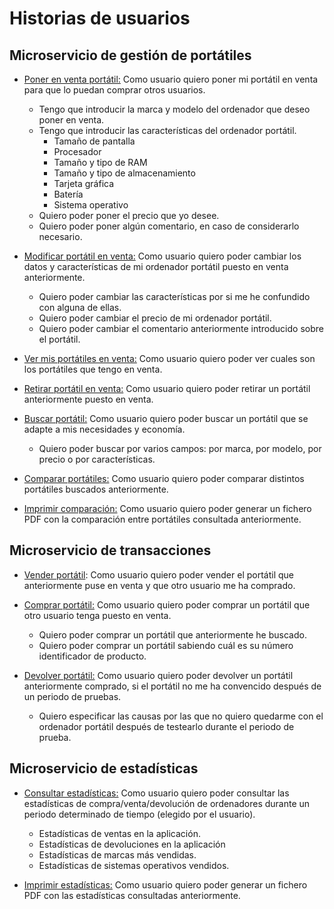 # Historias de usuarios

## Microservicio de gestión de portátiles

* [Poner en venta portátil:](https://github.com/NSInductus/CC_Proyecto/issues/9) Como usuario quiero poner mi portátil en venta para que lo puedan comprar otros usuarios.

  * Tengo que introducir la marca y modelo del ordenador que deseo poner en venta.
  * Tengo que introducir las características del ordenador portátil.
    * Tamaño de pantalla
    * Procesador
    * Tamaño y tipo de RAM
    * Tamaño y tipo de almacenamiento
    * Tarjeta gráfica
    * Batería
    * Sistema operativo
  * Quiero poder poner el precio que yo desee.
  * Quiero poder poner algún comentario, en caso de considerarlo necesario.


* [Modificar portátil en venta:](https://github.com/NSInductus/CC_Proyecto/issues/10) Como usuario quiero poder cambiar los datos y características de mi ordenador portátil puesto en venta anteriormente.

  * Quiero poder cambiar las características por si me he confundido con alguna de ellas.
  * Quiero poder cambiar el precio de mi ordenador portátil.
  * Quiero poder cambiar el comentario anteriormente introducido sobre el portátil.


* [Ver mis portátiles en venta:](https://github.com/NSInductus/CC_Proyecto/issues/11) Como usuario quiero poder ver cuales son los portátiles que tengo en venta.

* [Retirar portátil en venta:](https://github.com/NSInductus/CC_Proyecto/issues/12) Como usuario quiero poder retirar un portátil anteriormente puesto en venta.

* [Buscar portátil:](https://github.com/NSInductus/CC_Proyecto/issues/13) Como usuario quiero poder buscar un portátil que se adapte a mis necesidades y economía.

  * Quiero poder buscar por varios campos: por marca, por modelo, por precio o por características.


* [Comparar portátiles:](https://github.com/NSInductus/CC_Proyecto/issues/14) Como usuario quiero poder comparar distintos portátiles buscados anteriormente.

* [Imprimir comparación:](https://github.com/NSInductus/CC_Proyecto/issues/15) Como usuario quiero poder generar un fichero PDF con la comparación entre portátiles consultada anteriormente.

## Microservicio de transacciones

* [Vender portátil](https://github.com/NSInductus/CC_Proyecto/issues/16): Como usuario quiero poder vender el portátil que anteriormente puse en venta y que otro  usuario me ha comprado.

* [Comprar portátil:](https://github.com/NSInductus/CC_Proyecto/issues/17) Como usuario quiero poder comprar un portátil que otro usuario tenga puesto en venta.
  * Quiero poder comprar un portátil que anteriormente he buscado.
  * Quiero poder comprar un portátil sabiendo cuál es su número identificador de producto.


* [Devolver portátil:](https://github.com/NSInductus/CC_Proyecto/issues/18) Como usuario quiero poder devolver un portátil anteriormente comprado, si el portátil no me ha convencido después de un periodo de pruebas.

  * Quiero especificar las causas por las que no quiero quedarme con el ordenador portátil después de testearlo durante el periodo de prueba.


## Microservicio de estadísticas

* [Consultar estadísticas:](https://github.com/NSInductus/CC_Proyecto/issues/19) Como usuario quiero poder consultar las estadísticas de compra/venta/devolución de ordenadores durante un periodo determinado de tiempo (elegido por el usuario).

  * Estadísticas de ventas en la aplicación.
  * Estadísticas de devoluciones en la aplicación
  * Estadísticas de marcas más vendidas.
  * Estadísticas de sistemas operativos vendidos.


* [Imprimir estadísticas:](https://github.com/NSInductus/CC_Proyecto/issues/20) Como usuario quiero poder generar un fichero PDF con las estadísticas consultadas anteriormente.
